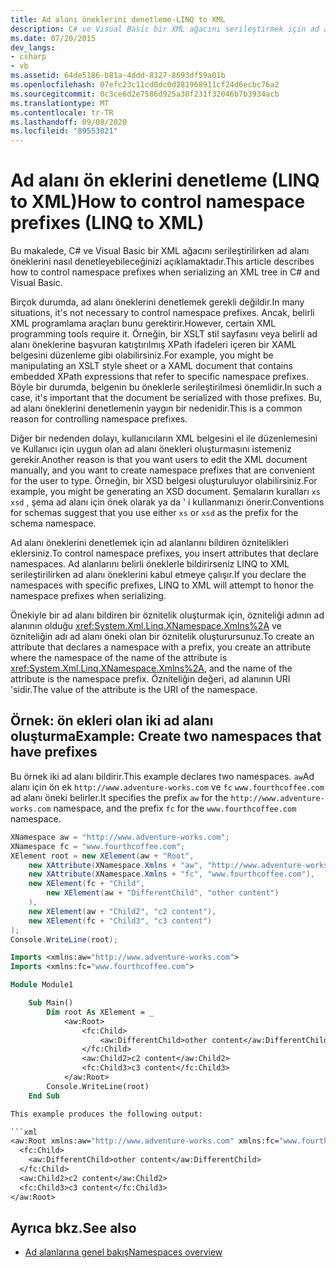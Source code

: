 ```yaml
---
title: Ad alanı öneklerini denetleme-LINQ to XML
description: C# ve Visual Basic bir XML ağacını serileştirmek için ad alanı öneklerini denetleyebilirsiniz. Bunu yapmak için ad alanlarını bildiren öznitelikleri ekleyin.
ms.date: 07/20/2015
dev_langs:
- csharp
- vb
ms.assetid: 64de5186-b81a-4ddd-8327-8693df59a01b
ms.openlocfilehash: 07efc23c11cd0dc0d281968911cf24d6ecbc76a2
ms.sourcegitcommit: 0c3ce6d2e7586d925a30f231f32046b7b3934acb
ms.translationtype: MT
ms.contentlocale: tr-TR
ms.lasthandoff: 09/08/2020
ms.locfileid: "89553021"
---
```

# <a name="how-to-control-namespace-prefixes-linq-to-xml"></a><span data-ttu-id="133ff-104">Ad alanı ön eklerini denetleme (LINQ to XML)</span><span class="sxs-lookup"><span data-stu-id="133ff-104">How to control namespace prefixes (LINQ to XML)</span></span>

<span data-ttu-id="133ff-105">Bu makalede, C# ve Visual Basic bir XML ağacını serileştirilirken ad alanı öneklerini nasıl denetleyebileceğinizi açıklamaktadır.</span><span class="sxs-lookup"><span data-stu-id="133ff-105">This article describes how to control namespace prefixes when serializing an XML tree in C# and Visual Basic.</span></span>

<span data-ttu-id="133ff-106">Birçok durumda, ad alanı öneklerini denetlemek gerekli değildir.</span><span class="sxs-lookup"><span data-stu-id="133ff-106">In many situations, it's not necessary to control namespace prefixes.</span></span> <span data-ttu-id="133ff-107">Ancak, belirli XML programlama araçları bunu gerektirir.</span><span class="sxs-lookup"><span data-stu-id="133ff-107">However, certain XML programming tools require it.</span></span> <span data-ttu-id="133ff-108">Örneğin, bir XSLT stil sayfasını veya belirli ad alanı öneklerine başvuran katıştırılmış XPath ifadeleri içeren bir XAML belgesini düzenleme gibi olabilirsiniz.</span><span class="sxs-lookup"><span data-stu-id="133ff-108">For example, you might be manipulating an XSLT style sheet or a XAML document that contains embedded XPath expressions that refer to specific namespace prefixes.</span></span> <span data-ttu-id="133ff-109">Böyle bir durumda, belgenin bu öneklerle serileştirilmesi önemlidir.</span><span class="sxs-lookup"><span data-stu-id="133ff-109">In such a case, it's important that the document be serialized with those prefixes.</span></span> <span data-ttu-id="133ff-110">Bu, ad alanı öneklerini denetlemenin yaygın bir nedenidir.</span><span class="sxs-lookup"><span data-stu-id="133ff-110">This is a common reason for controlling namespace prefixes.</span></span>

<span data-ttu-id="133ff-111">Diğer bir nedenden dolayı, kullanıcıların XML belgesini el ile düzenlemesini ve Kullanıcı için uygun olan ad alanı önekleri oluşturmasını istemeniz gerekir.</span><span class="sxs-lookup"><span data-stu-id="133ff-111">Another reason is that you want users to edit the XML document manually, and you want to create namespace prefixes that are convenient for the user to type.</span></span> <span data-ttu-id="133ff-112">Örneğin, bir XSD belgesi oluşturuluyor olabilirsiniz.</span><span class="sxs-lookup"><span data-stu-id="133ff-112">For example, you might be generating an XSD document.</span></span> <span data-ttu-id="133ff-113">Şemaların kuralları `xs` `xsd` , şema ad alanı için önek olarak ya da ' i kullanmanızı önerir.</span><span class="sxs-lookup"><span data-stu-id="133ff-113">Conventions for schemas suggest that you use either `xs` or `xsd` as the prefix for the schema namespace.</span></span>

<span data-ttu-id="133ff-114">Ad alanı öneklerini denetlemek için ad alanlarını bildiren öznitelikleri eklersiniz.</span><span class="sxs-lookup"><span data-stu-id="133ff-114">To control namespace prefixes, you insert attributes that declare namespaces.</span></span> <span data-ttu-id="133ff-115">Ad alanlarını belirli öneklerle bildirirseniz LINQ to XML serileştirilirken ad alanı öneklerini kabul etmeye çalışır.</span><span class="sxs-lookup"><span data-stu-id="133ff-115">If you declare the namespaces with specific prefixes, LINQ to XML will attempt to honor the namespace prefixes when serializing.</span></span>

<span data-ttu-id="133ff-116">Önekiyle bir ad alanı bildiren bir öznitelik oluşturmak için, özniteliği adının ad alanının olduğu <xref:System.Xml.Linq.XNamespace.Xmlns%2A> ve özniteliğin adı ad alanı öneki olan bir öznitelik oluşturursunuz.</span><span class="sxs-lookup"><span data-stu-id="133ff-116">To create an attribute that declares a namespace with a prefix, you create an attribute where the namespace of the name of the attribute is <xref:System.Xml.Linq.XNamespace.Xmlns%2A>, and the name of the attribute is the namespace prefix.</span></span> <span data-ttu-id="133ff-117">Özniteliğin değeri, ad alanının URI 'sidir.</span><span class="sxs-lookup"><span data-stu-id="133ff-117">The value of the attribute is the URI of the namespace.</span></span>

## <a name="example-create-two-namespaces-that-have-prefixes"></a><span data-ttu-id="133ff-118">Örnek: ön ekleri olan iki ad alanı oluşturma</span><span class="sxs-lookup"><span data-stu-id="133ff-118">Example: Create two namespaces that have prefixes</span></span>

<span data-ttu-id="133ff-119">Bu örnek iki ad alanı bildirir.</span><span class="sxs-lookup"><span data-stu-id="133ff-119">This example declares two namespaces.</span></span> <span data-ttu-id="133ff-120">`aw`Ad alanı için ön ek `http://www.adventure-works.com` ve `fc` `www.fourthcoffee.com` ad alanı öneki belirler.</span><span class="sxs-lookup"><span data-stu-id="133ff-120">It specifies the prefix `aw` for the `http://www.adventure-works.com` namespace, and the prefix `fc` for the `www.fourthcoffee.com` namespace.</span></span>

```csharp
XNamespace aw = "http://www.adventure-works.com";
XNamespace fc = "www.fourthcoffee.com";
XElement root = new XElement(aw + "Root",
    new XAttribute(XNamespace.Xmlns + "aw", "http://www.adventure-works.com"),
    new XAttribute(XNamespace.Xmlns + "fc", "www.fourthcoffee.com"),
    new XElement(fc + "Child",
        new XElement(aw + "DifferentChild", "other content")
    ),
    new XElement(aw + "Child2", "c2 content"),
    new XElement(fc + "Child3", "c3 content")
);
Console.WriteLine(root);
```

```vb
Imports <xmlns:aw="http://www.adventure-works.com">
Imports <xmlns:fc="www.fourthcoffee.com">

Module Module1

    Sub Main()
        Dim root As XElement = _
            <aw:Root>
                <fc:Child>
                    <aw:DifferentChild>other content</aw:DifferentChild>
                </fc:Child>
                <aw:Child2>c2 content</aw:Child2>
                <fc:Child3>c3 content</fc:Child3>
            </aw:Root>
        Console.WriteLine(root)
    End Sub

This example produces the following output:

```xml
<aw:Root xmlns:aw="http://www.adventure-works.com" xmlns:fc="www.fourthcoffee.com">
  <fc:Child>
    <aw:DifferentChild>other content</aw:DifferentChild>
  </fc:Child>
  <aw:Child2>c2 content</aw:Child2>
  <fc:Child3>c3 content</fc:Child3>
</aw:Root>
```

## <a name="see-also"></a><span data-ttu-id="133ff-121">Ayrıca bkz.</span><span class="sxs-lookup"><span data-stu-id="133ff-121">See also</span></span>

- [<span data-ttu-id="133ff-122">Ad alanlarına genel bakış</span><span class="sxs-lookup"><span data-stu-id="133ff-122">Namespaces overview</span></span>](namespaces-overview.md)
